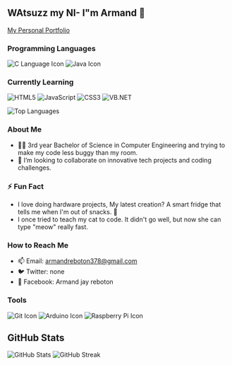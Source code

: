 ## WAtsuzz my NI- I"m Armand 🤖
 [ My Personal Portfolio](https://Arjay31.github.io/)
 
### Programming Languages
![C Language Icon](https://img.icons8.com/color/48/000000/c-programming.png) ![Java Icon](https://img.icons8.com/color/48/000000/java-coffee-cup-logo.png)

### Currently Learning
![HTML5](https://img.shields.io/badge/HTML5-E34F26?style=flat&logo=html5&logoColor=white) ![JavaScript](https://img.shields.io/badge/JavaScript-F7DF1E?style=flat&logo=javascript&logoColor=black) ![CSS3](https://img.shields.io/badge/CSS3-1572B6?style=flat&logo=css3&logoColor=white) ![VB.NET](https://img.shields.io/badge/VB.NET-5C2D91?style=flat&logo=visual-studio&logoColor=white)

![Top Languages](https://github-readme-stats.vercel.app/api/top-langs/?username=Arjay31&layout=compact&theme=radical)

### About Me
- 🧑‍🎓 3rd year Bachelor of Science in Computer Engineering and trying to make my code less buggy than my room.
- 💞️ I’m looking to collaborate on innovative tech projects and coding challenges.

### ⚡ Fun Fact
- I love doing hardware projects, My latest creation? A smart fridge that tells me when I'm out of snacks. 🍫
- I once tried to teach my cat to code. It didn't go well, but now she can type "meow" really fast.


### How to Reach Me
- 📫 Email: armandreboton378@gmail.com
- 🐦 Twitter: none
- 📘 Facebook: Armand jay reboton

### Tools
![Git Icon](https://img.icons8.com/color/48/000000/git.png) ![Arduino Icon](https://img.icons8.com/color/48/000000/arduino.png) ![Raspberry Pi Icon](https://img.icons8.com/color/48/000000/raspberry-pi.png)
  
## GitHub Stats
![GitHub Stats](https://github-readme-stats.vercel.app/api?username=Arjay31&show_icons=true&theme=radical) 
![GitHub Streak](https://github-readme-streak-stats.herokuapp.com/?user=Arjay31&theme=radical)
